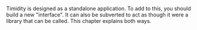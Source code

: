 Timidity is designed as a standalone application.
	To add to this, you should build a new "interface".
	It can also be subverted to act as though
	it were a library that can be called.
	This chapter explains both ways.